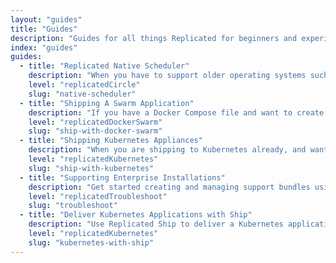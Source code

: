 ```yaml
---
layout: "guides"
title: "Guides"
description: "Guides for all things Replicated for beginners and experienced users alike."
index: "guides"
guides:
  - title: "Replicated Native Scheduler"
    description: "When you have to support older operating systems such as RHEL 6 and CentOS 6, the Replicated Native Scheduler is a good choice."
    level: "replicatedCircle"
    slug: "native-scheduler"
  - title: "Shipping A Swarm Application"
    description: "If you have a Docker Compose file and want to create a scalable, enterprise-installable appliance experience, this is the place to start."
    level: "replicatedDockerSwarm"
    slug: "ship-with-docker-swarm"
  - title: "Shipping Kubernetes Appliances"
    description: "When you are shipping to Kubernetes already, and want to keep the same deployments, but your customers don't have a cluster, start here."
    level: "replicatedKubernetes"
    slug: "ship-with-kubernetes"
  - title: "Supporting Enterprise Installations"
    description: "Get started creating and managing support bundles using Replicated Troubleshoot."
    level: "replicatedTroubleshoot"
    slug: "troubleshoot"
  - title: "Deliver Kubernetes Applications with Ship"
    description: "Use Replicated Ship to deliver a Kubernetes application into your end customer's existing Kubernetes cluster."
    level: "replicatedKubernetes"
    slug: "kubernetes-with-ship"
---
```

